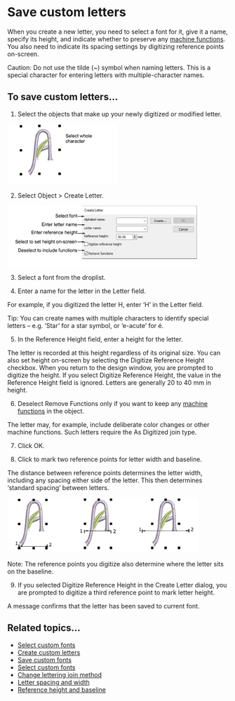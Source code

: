 # Save custom letters

When you create a new letter, you need to select a font for it, give it a name, specify its height, and indicate whether to preserve any [machine functions](../../glossary/glossary). You also need to indicate its spacing settings by digitizing reference points on-screen.

Caution: Do not use the tilde (\~) symbol when naming letters. This is a special character for entering letters with multiple-character names.

## To save custom letters...

1. Select the objects that make up your newly digitized or modified letter.

![CustomLetter1.png](assets/CustomLetter1.png)

2. Select Object > Create Letter.

![CreateLetter.png](assets/CreateLetter.png)

3. Select a font from the droplist.

4. Enter a name for the letter in the Letter field.

For example, if you digitized the letter H, enter ‘H’ in the Letter field.

Tip: You can create names with multiple characters to identify special letters – e.g. ‘Star’ for a star symbol, or ‘e-acute’ for é.

5. In the Reference Height field, enter a height for the letter.

The letter is recorded at this height regardless of its original size. You can also set height on-screen by selecting the Digitize Reference Height checkbox. When you return to the design window, you are prompted to digitize the height. If you select Digitize Reference Height, the value in the Reference Height field is ignored. Letters are generally 20 to 40 mm in height.

6. Deselect Remove Functions only if you want to keep any [machine functions](../../glossary/glossary) in the object.

The letter may, for example, include deliberate color changes or other machine functions. Such letters require the As Digitized join type.

7. Click OK.

8. Click to mark two reference points for letter width and baseline.

The distance between reference points determines the letter width, including any spacing either side of the letter. This then determines ‘standard spacing’ between letters.

![lettering_custom00048.png](assets/lettering_custom00048.png)

Note: The reference points you digitize also determine where the letter sits on the baseline.

9. If you selected Digitize Reference Height in the Create Letter dialog, you are prompted to digitize a third reference point to mark letter height.

A message confirms that the letter has been saved to current font.

## Related topics...

- [Select custom fonts](Select_custom_fonts)
- [Create custom letters](Create_custom_letters)
- [Save custom fonts](Save_custom_fonts)
- [Select custom fonts](Select_custom_fonts)
- [Change lettering join method](../lettering_advanced/Change_lettering_join_method)
- [Letter spacing and width](Custom_font_considerations)
- [Reference height and baseline](Custom_font_considerations)
